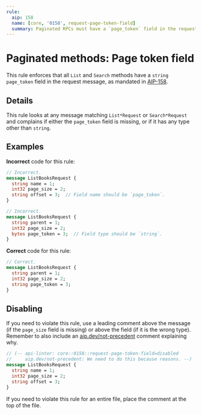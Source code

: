 ```yaml
---
rule:
  aip: 158
  name: [core, '0158', request-page-token-field]
  summary: Paginated RPCs must have a `page_token` field in the request.
---
```


# Paginated methods: Page token field

This rule enforces that all `List` and `Search` methods have a
`string page_token` field in the request message, as mandated in [AIP-158][].

## Details

This rule looks at any message matching `List*Request` or `Search*Request` and
complains if either the `page_token` field is missing, or if it has any type
other than `string`.

## Examples

**Incorrect** code for this rule:

```proto
// Incorrect.
message ListBooksRequest {
  string name = 1;
  int32 page_size = 2;
  string offset = 3;  // Field name should be `page_token`.
}
```

```proto
// Incorrect.
message ListBooksRequest {
  string parent = 1;
  int32 page_size = 2;
  bytes page_token = 3;  // Field type should be `string`.
}
```

**Correct** code for this rule:

```proto
// Correct.
message ListBooksRequest {
  string parent = 1;
  int32 page_size = 2;
  string page_token = 3;
}
```

## Disabling

If you need to violate this rule, use a leading comment above the message (if
the `page_size` field is missing) or above the field (if it is the wrong type).
Remember to also include an [aip.dev/not-precedent][] comment explaining why.

```proto
// (-- api-linter: core::0158::request-page-token-field=disabled
//     aip.dev/not-precedent: We need to do this because reasons. --)
message ListBooksRequest {
  string name = 1;
  int32 page_size = 2;
  string offset = 3;
}
```

If you need to violate this rule for an entire file, place the comment at the
top of the file.

[aip-158]: https://aip.dev/158
[aip.dev/not-precedent]: https://aip.dev/not-precedent
